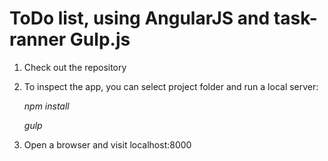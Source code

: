 # ToDo list, using AngularJS and task-ranner Gulp.js

1. Check out the repository
2. To inspect the app, you can select project folder and run a local server:

    *npm install*

    *gulp*
    
3. Open a browser and visit localhost:8000
